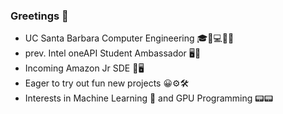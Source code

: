 ### Greetings 👋

- UC Santa Barbara Computer Engineering 🎓🔋💻🔌💡
- prev. Intel oneAPI Student Ambassador 🖥️💾
- Incoming Amazon Jr SDE 🚙🖥️
- Eager to try out fun new projects 😀⚙️🛠️
- Interests in Machine Learning 🤖 and GPU Programming 📟📟
